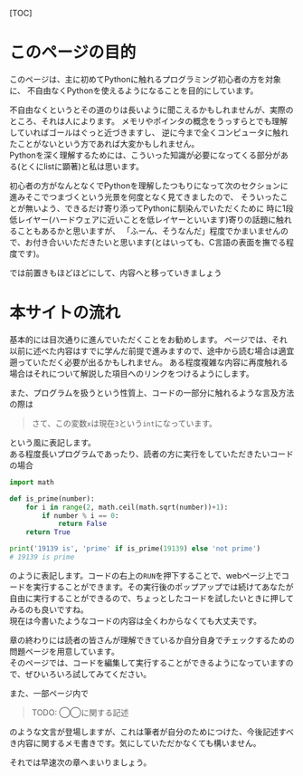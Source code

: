 [TOC]

# このページの目的
このページは、主に初めてPythonに触れるプログラミング初心者の方を対象に、
不自由なくPythonを使えるようになることを目的にしています。

不自由なくというとその道のりは長いように聞こえるかもしれませんが、実際のところ、それは人によります。
メモリやポインタの概念をうっすらとでも理解していればゴールはぐっと近づきますし、
逆に今まで全くコンピュータに触れたことがないという方であれば大変かもしれません。  
Pythonを深く理解するためには、こういった知識が必要になってくる部分がある(とくにlistに顕著)と私は思います。

初心者の方がなんとなくでPythonを理解したつもりになって次のセクションに進みそこでつまづくという光景を何度となく見てきましたので、
そういったことが無いよう、できるだけ寄り添ってPythonに馴染んでいただくために
時に1段低レイヤー(ハードウェアに近いことを低レイヤーといいます)寄りの話題に触れることもあるかと思いますが、
「ふーん、そうなんだ」程度でかまいませんので、お付き合いいただきたいと思います(とはいっても、C言語の表面を撫でる程度です)。

では前置きもほどほどにして、内容へと移っていきましょう

# 本サイトの流れ
基本的には目次通りに進んでいただくことをお勧めします。
ページでは、それ以前に述べた内容はすでに学んだ前提で進みますので、途中から読む場合は適宜遡っていただく必要が出るかもしれません。
ある程度複雑な内容に再度触れる場合はそれについて解説した項目へのリンクをつけるようにします。

また、プログラムを扱うという性質上、コードの一部分に触れるような言及方法の際は

> さて、この変数`x`は現在`3`という`int`になっています。

という風に表記します。  
ある程度長いプログラムであったり、読者の方に実行をしていただきたいコードの場合

```python
import math

def is_prime(number):
    for i in range(2, math.ceil(math.sqrt(number))+1):
        if number % i == 0:
            return False
    return True

print('19139 is', 'prime' if is_prime(19139) else 'not prime')
# 19139 is prime
```

のように表記します。コードの右上の`RUN`を押下することで、webページ上でコードを実行することができます。その実行後のポップアップでは続けてあなたが自由に実行することができるので、ちょっとしたコードを試したいときに押してみるのも良いですね。  
現在は今書いたようなコードの内容は全くわからなくても大丈夫です。

章の終わりには読者の皆さんが理解できているか自分自身でチェックするための問題ページを用意しています。  
そのページでは、コードを編集して実行することができるようになっていますので、ぜひいろいろ試してみてください。

また、一部ページ内で

> TODO: ◯◯に関する記述

のような文言が登場しますが、これは筆者が自分のためにつけた、今後記述すべき内容に関するメモ書きです。気にしていただかなくても構いません。

それでは早速次の章へまいりましょう。